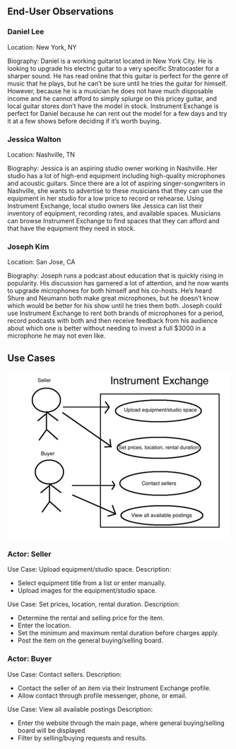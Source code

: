 ## End-User Observations

### Daniel Lee
Location: New York, NY

Biography: Daniel is a working guitarist located in New York City. He is looking to upgrade
his electric guitar to a very specific Stratocaster for a sharper sound. He has read online
that this guitar is perfect for the genre of music that he plays, but he can’t be sure until
he tries the guitar for himself. However, because he is a musician he does not have much
disposable income and he cannot afford to simply splurge on this pricey guitar, and local
guitar stores don’t have the model in stock. Instrument Exchange is perfect for Daniel
because he can rent out the model for a few days and try it at a few shows before deciding if it’s worth buying.

### Jessica Walton
Location: Nashville, TN

Biography: Jessica is an aspiring studio owner working in Nashville. Her studio has a lot of
high-end equipment including high-quality microphones and acoustic guitars. Since there are a lot of
aspiring singer-songwriters in Nashville, she wants to advertise to these musicians that they can use
the equipment in her studio for a low price to record or rehearse. Using Instrument Exchange, 
local studio owners like Jessica can list their inventory of equipment, recording rates, and available spaces. 
Musicians can browse Instrument Exchange to find spaces that they can afford and that have the equipment they need in stock.

### Joseph Kim
Location: San Jose, CA

Biography: Joseph runs a podcast about education that is quickly rising in popularity.
His discussion has garnered a lot of attention, and he now wants to upgrade microphones
for both himself and his co-hosts. He’s heard Shure and Neumann both make great 
microphones, but he doesn’t know which would be better for his show until he tries 
them both. Joseph could use Instrument Exchange to rent both brands of microphones 
for a period, record podcasts with both and then receive feedback from his audience 
about which one is better without needing to invest a full $3000 in a microphone he may not even like.

## Use Cases

![alt text](useCases.png)

### Actor: Seller

Use Case: Upload equipment/studio space.
Description: 
* Select equipment title from a list or enter manually. 
* Upload images for the equipment/studio space.

Use Case: Set prices, location, rental duration.
Description:
* Determine the rental and selling price for the item.
* Enter the location.
* Set the minimum and maximum rental duration before charges apply.
* Post the item on the general buying/selling board.

### Actor: Buyer

Use Case: Contact sellers.
Description:
* Contact the seller of an item via their Instrument Exchange profile.
* Allow contact through profile messenger, phone, or email.

Use Case: View all available postings
Description:
* Enter the website through the main page, where general buying/selling board will be displayed
* Filter by selling/buying requests and results.

